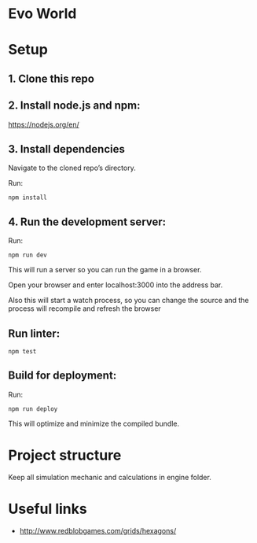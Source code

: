 # Evo World

# Setup

## 1. Clone this repo


## 2. Install node.js and npm:

https://nodejs.org/en/


## 3. Install dependencies

Navigate to the cloned repo’s directory.

Run:

```npm install```


## 4. Run the development server:

Run:

```npm run dev```

This will run a server so you can run the game in a browser.

Open your browser and enter localhost:3000 into the address bar.

Also this will start a watch process, so you can change the source and the process will recompile and refresh the browser


## Run linter:

```npm test```

## Build for deployment:

Run:

```npm run deploy```

This will optimize and minimize the compiled bundle.

# Project structure

Keep all simulation mechanic and calculations in engine folder.

# Useful links

- http://www.redblobgames.com/grids/hexagons/
